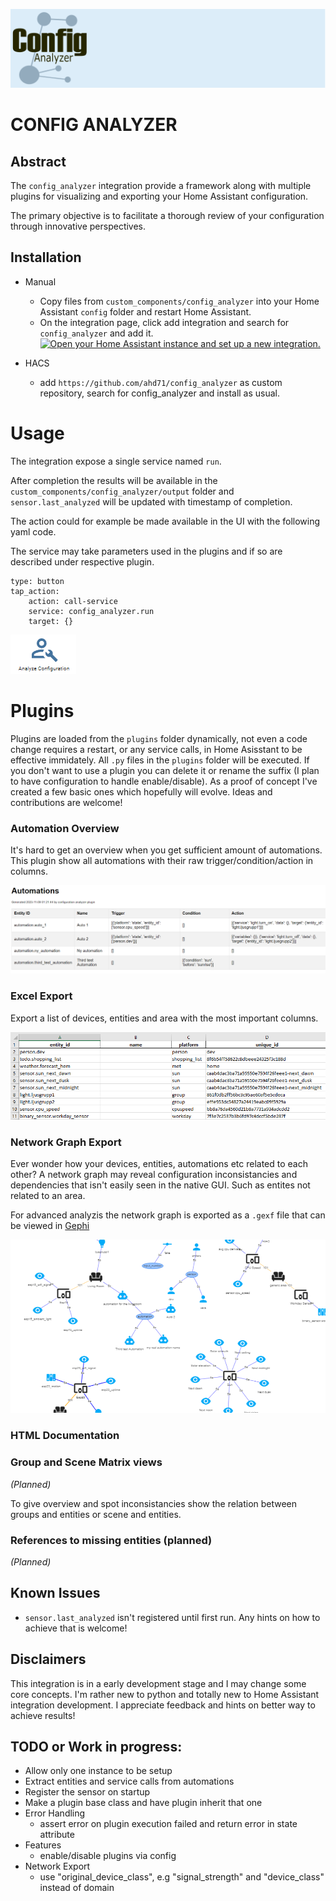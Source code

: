 ![image](brand/logo.png)

# CONFIG ANALYZER

## Abstract
The `config_analyzer` integration provide a framework along with multiple plugins for visualizing and exporting your Home Assistant configuration.

The primary objective is to facilitate a thorough review of your configuration through innovative perspectives.

## Installation
- Manual
    - Copy files from `custom_components/config_analyzer` into your Home Assistant `config` folder and restart Home Assistant.
    - On the integration page, click add integration and search for `config_analyzer` and add it.
[![Open your Home Assistant instance and set up a new integration.](https://my.home-assistant.io/badges/config_flow_start.svg)](https://my.home-assistant.io/redirect/config_flow_start/?domain=config_analyzer)

- HACS
    - add `https://github.com/ahd71/config_analyzer` as custom repository, search for config_analyzer and install as usual.

# Usage
The integration expose a single service named `run`.

After completion the results will be available in the `custom_components/config_analyzer/output` folder and `sensor.last_analyzed` will be updated with timestamp of completion.

The action could for example be made available in the UI with the following yaml code.

The service may take parameters used in the plugins and if so are described under respective plugin.

```
type: button
tap_action:
    action: call-service
    service: config_analyzer.run
    target: {}

```
![image](images/analyze_configuration.png)

# Plugins
Plugins are loaded from the `plugins` folder dynamically, not even a code change requires a restart, or any service calls, in Home Asisstant to be effective immidately.
All `.py` files in the `plugins` folder will be executed. If you don't want to use a plugin you can delete it or rename the suffix (I plan to have configuration to handle enable/disable). As a proof of concept I've created a few basic ones which hopefully will evolve. Ideas and contributions are welcome!

### Automation Overview
It's hard to get an overview when you get sufficient amount of automations. This plugin show all automations with their raw trigger/condition/action in columns.

![image](images/automation_overview_1.png)

### Excel Export
Export a list of devices, entities and area with the most important columns.

![image](images/excel_export_1.png)

### Network Graph Export

Ever wonder how your devices, entities, automations etc related to each other? A network graph may reveal configuration inconsistancies and dependencies that isn't easily seen in the native GUI. Such as entites not related to an area.

For advanced analyzis the network graph is exported as a `.gexf` file that can be viewed in [Gephi](https://gephi.org/)

![image](images/network_graph_1.png)

### HTML Documentation

### Group and Scene Matrix views
*(Planned)*

To give overview and spot inconsistancies show the relation between groups and entities or scene and entities.

### References to missing entities (planned)
*(Planned)*

## Known Issues
- `sensor.last_analyzed` isn't registered until first run. Any hints on how to achieve that is welcome!

## Disclaimers
This integration is in a early development stage and I may change some core concepts. I'm rather new to python and totally new to Home Assistant integration development. I appreciate feedback and hints on better way to achieve results!

## TODO or Work in progress:
- Allow only one instance to be setup
- Extract entities and service calls from automations
- Register the sensor on startup
- Make a plugin base class and have plugin inherit that one
- Error Handling
    - assert error on plugin execution failed and return error in state attribute
- Features
    - enable/disable plugins via config
- Network Export
    - use "original_device_class", e.g "signal_strength" and "device_class" instead of domain

